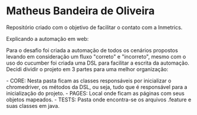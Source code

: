 # Matheus Bandeira de Oliveira
Repositório criado com o objetivo de facilitar o contato com a Inmetrics.

<p>Explicando a automação em web:</p>
  <p>Para o desafio foi criada a automação de todos os cenários propostos levando em consideração um fluxo "correto" e "incorreto", mesmo com o uso do cucumber foi criada uma DSL para facilitar a escrita da automação. Decidi dividir o projeto em 3 partes para uma melhor organização:</p>
   - CORE: Nesta pasta ficam as classes responsáveis por inicializar o chromedriver, os métodos da DSL, ou seja, tudo que é responsável para a inicialização do projeto.
   - PAGES: Local onde ficam as páginas com seus objetos mapeados.
   - TESTS: Pasta onde encontra-se os arquivos .feature e suas classes em java.
